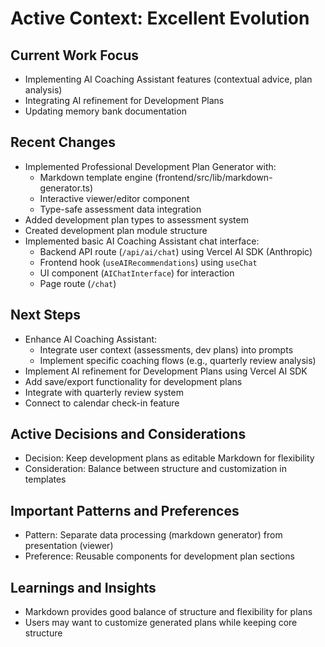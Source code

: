 # Active Context: Excellent Evolution

## Current Work Focus
- Implementing AI Coaching Assistant features (contextual advice, plan analysis)
- Integrating AI refinement for Development Plans
- Updating memory bank documentation
## Recent Changes
- Implemented Professional Development Plan Generator with:
  - Markdown template engine (frontend/src/lib/markdown-generator.ts)
  - Interactive viewer/editor component
  - Type-safe assessment data integration
- Added development plan types to assessment system
- Created development plan module structure
- Implemented basic AI Coaching Assistant chat interface:
  - Backend API route (`/api/ai/chat`) using Vercel AI SDK (Anthropic)
  - Frontend hook (`useAIRecommendations`) using `useChat`
  - UI component (`AIChatInterface`) for interaction
  - Page route (`/chat`)
## Next Steps
- Enhance AI Coaching Assistant:
  - Integrate user context (assessments, dev plans) into prompts
  - Implement specific coaching flows (e.g., quarterly review analysis)
- Implement AI refinement for Development Plans using Vercel AI SDK
- Add save/export functionality for development plans
- Integrate with quarterly review system
- Connect to calendar check-in feature
## Active Decisions and Considerations
- Decision: Keep development plans as editable Markdown for flexibility
- Consideration: Balance between structure and customization in templates

## Important Patterns and Preferences
- Pattern: Separate data processing (markdown generator) from presentation (viewer)
- Preference: Reusable components for development plan sections

## Learnings and Insights
- Markdown provides good balance of structure and flexibility for plans
- Users may want to customize generated plans while keeping core structure